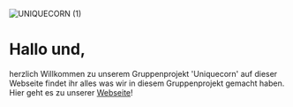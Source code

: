 ![UNIQUECORN (1)](https://github.com/AndrinRueeggNoser/AndrinRueeggNoser.github.io/assets/145564904/4e6d6f56-b826-445a-a512-df7dfd4222be)
# Hallo und,
herzlich Willkommen zu unserem Gruppenprojekt 'Uniquecorn' auf dieser Webseite findet ihr alles was wir in diesem Gruppenprojekt gemacht haben.
Hier geht es zu unserer [Webseite](https://andrinrueeggnoser.github.io/)!

